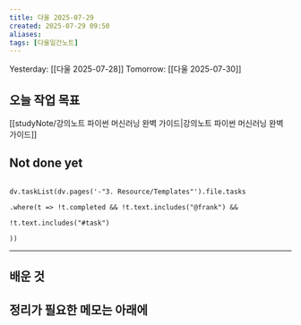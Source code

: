 ```yaml
---
title: 다울 2025-07-29
created: 2025-07-29 09:50
aliases: 
tags: [다울일간노트]
---
```



Yesterday: [[다울 2025-07-28]] 
Tomorrow: [[다울 2025-07-30]] 



## 오늘 작업 목표

[[studyNote/강의노트 파이썬 머신러닝 완벽 가이드|강의노트 파이썬 머신러닝 완벽 가이드]]
## Not done yet

```dataviewjs

dv.taskList(dv.pages('-"3. Resource/Templates"').file.tasks

.where(t => !t.completed && !t.text.includes("@frank") &&

!t.text.includes("#task")

))

```

---

## 배운 것




## 정리가 필요한 메모는 아래에



